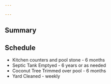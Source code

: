 ```yaml
---

---
```

## Summary

## Schedule
- Kitchen counters and pool stone - 6 months
- Septic Tank Emptyed - 6 years or as needed
- Coconut Tree Trimmed over pool - 6 months
- Yard Cleaned - weekly
